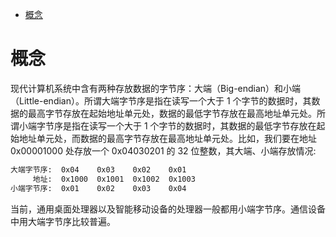 <!-- TOC -->

- [概念](#概念)

<!-- /TOC -->

# 概念

现代计算机系统中含有两种存放数据的字节序：大端（Big-endian）和小端（Little-endian）。所谓大端字节序是指在读写一个大于 1 个字节的数据时，其数据的最高字节存放在起始地址单元处，数据的最低字节存放在最高地址单元处。所谓小端字节序是指在读写一个大于 1 个字节的数据时，其数据的最低字节存放在起始地址单元处，而数据的最高字节存放在最高地址单元处。比如，我们要在地址 0x00001000 处存放一个 0x04030201 的 32 位整数，其大端、小端存放情况:

```sh
大端字节序:  0x04    0x03    0x02    0x01
     地址:  0x1000  0x1001  0x1002  0x1003
小端字节序:  0x01    0x02    0x03    0x04
```

当前，通用桌面处理器以及智能移动设备的处理器一般都用小端字节序。通信设备中用大端字节序比较普遍。
